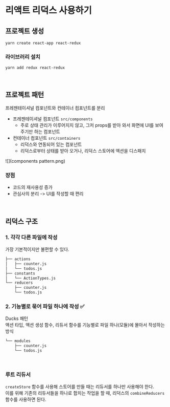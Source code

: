 # 리액트 리덕스 사용하기

## 프로젝트 생성

```
yarn create react-app react-redux
```

### 라이브러리 설치

```
yarn add redux react-redux
```

<br>

## 프로젝트 패턴 

프레젠테이셔널 컴포넌트와 컨테이너 컴포넌트를 분리   
* 프레젠테이셔널 컴포넌트 `src/components`
  * 주로 상태 관리가 이루어지지 않고, 그저 props를 받아 와서 화면에 UI를 보여 주기만 하는 컴포넌트
* 컨테이너 컴포넌트 `src/containers`
  * 리덕스와 연동되어 있는 컴포넌트
  * 리덕스로부터 상태를 받아 오거나, 리덕스 스토어에 액션을 디스패치


![](components pattern.png)  


### 장점 
* 코드의 재사용성 증가
* 관심사의 분리 -> UI를 작성할 때 편리

<br>

## 리덕스 구조

### 1. 각각 다른 파일에 작성

가장 기본적이지만 불편할 수 있다.

```md
├── actions
│   ├── counter.js
│   └── todos.js
├── constants
│   └── ActionTypes.js
└── reducers
    ├── counter.js
    └── todos.js
```

### 2. 기능별로 묶어 파일 하나에 작성 ✅

Ducks 패턴   
액션 타입, 액션 생성 함수, 리듀서 함수를 기능별로 파일 하나(모듈)에 몰아서 작성하는 방식  

```md
└── modules
    ├── counter.js
    └── todos.js
```

<br>

### 루트 리듀서 

`createStore` 함수를 사용해 스토어를 만들 때는 리듀서를 하나만 사용해야 한다.  
이를 위해 기존의 리듀서들을 하나로 합치는 작업을 할 때, 리덕스의 `combineReducers` 함수를 사용하면 된다.    
